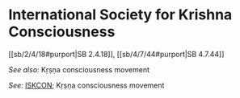 # International Society for Krishna Consciousness

[[sb/2/4/18#purport|SB 2.4.18]], [[sb/4/7/44#purport|SB 4.7.44]]


*See also:* Kṛṣṇa consciousness movement

*See:* [ISKCON](entries/iskcon.md); Kṛṣṇa consciousness movement
